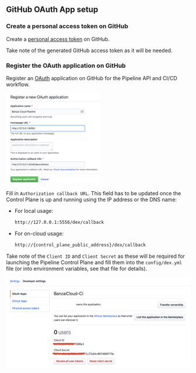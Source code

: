 ## GitHub OAuth App setup

### Create a personal access token on GitHub

Create a [personal access token](https://help.github.com/articles/creating-a-personal-access-token-for-the-command-line/) on GitHub.

Take note of the generated GitHub access token as it will be needed.

### Register the OAuth application on GitHub

Register an [OAuth](https://developer.github.com/apps/building-integrations/setting-up-and-registering-oauth-apps/registering-oauth-apps/) application on GitHub for the Pipeline API and CI/CD workflow.

<a href="images/howto/GithubOAuthAppReg.png" target="_blank"><img src="images/howto/GithubOAuthAppReg.png" height="250"></a>

Fill in `Authorization callback URL`. This field has to be updated once the Control Plane is up and running using the IP address or the DNS name:

- For local usage:
    ```bash
    http://127.0.0.1:5556/dex/callback
    ```

- For on-cloud usage:
    ```bash
    http://{control_plane_public_address}/dex/callback
    ```

Take note of the `Client ID` and `Client Secret` as these will be required for launching the Pipeline Control Plane and fill them into the `config/dex.yml` file (or into environment variables, see that file for details).

<a href="images/howto/GithubOAuthAppId.png" target="_blank"><img src="images/howto/GithubOAuthAppId.png" height="250"></a>
